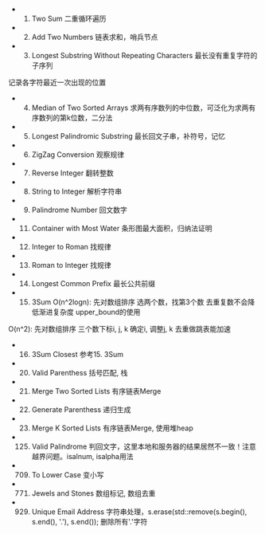 - 1. Two Sum
二重循环遍历

- 2. Add Two Numbers
链表求和，哨兵节点

- 3. Longest Substring Without Repeating Characters
最长没有重复字符的子序列

记录各字符最近一次出现的位置

- 4. Median of Two Sorted Arrays
求两有序数列的中位数，可泛化为求两有序数列的第k位数，二分法

- 5. Longest Palindromic Substring
最长回文子串，补符号，记忆

- 6. ZigZag Conversion
观察规律

- 7. Reverse Integer
翻转整数

- 8. String to Integer
解析字符串

- 9. Palindrome Number
回文数字

- 11. Container with Most Water
条形图最大面积，归纳法证明

- 12. Integer to Roman
找规律

- 13. Roman to Integer
找规律

- 14. Longest Common Prefix
最长公共前缀

- 15. 3Sum
O(n^2logn): 先对数组排序
选两个数，找第3个数
去重复数不会降低渐进复杂度
upper_bound的使用

O(n^2): 先对数组排序
三个数下标i, j, k
确定i, 调整j, k
去重做跳表能加速

- 16. 3Sum Closest
参考15. 3Sum

- 20. Valid Parenthess
括号匹配, 栈

- 21. Merge Two Sorted Lists
有序链表Merge

- 22. Generate Parenthess
递归生成

- 23. Merge K Sorted Lists 
有序链表Merge, 使用堆heap

- 125. Valid Palindrome
判回文字，这里本地和服务器的结果居然不一致！注意越界问题。isalnum, isalpha用法

- 709. To Lower Case
变小写

- 771. Jewels and Stones
数组标记, 数组去重

- 929. Unique Email Address
字符串处理，s.erase(std::remove(s.begin(), s.end(), '.'), s.end()); 删除所有'.'字符
